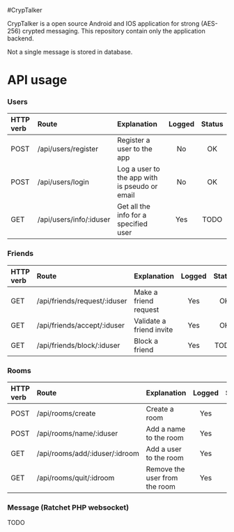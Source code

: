 #CrypTalker

CrypTalker is a open source Android and IOS application for strong (AES-256) crypted messaging. This repository contain only the application backend.

Not a single message is stored in database.

# API usage

### Users
| HTTP verb | Route                             | Explanation                                    | Logged | Status |
|:----------|:----------------------------------|:-----------------------------------------------|:------:|:------:|
| POST      | /api/users/register               | Register a user to the app                     | No     | OK     |
| POST      | /api/users/login                  | Log a user to the app with is pseudo or email  | No     | OK     |
| GET       | /api/users/info/:iduser           | Get all the info for a specified user          | Yes    | TODO   | 

### Friends
| HTTP verb | Route                             | Explanation                                    | Logged | Status |
|:----------|:----------------------------------|:-----------------------------------------------|:------:|:------:|
| GET       | /api/friends/request/:iduser      | Make a friend request                          | Yes    | OK     |
| GET       | /api/friends/accept/:iduser     | Validate a friend invite                       | Yes    | OK     |
| GET       | /api/friends/block/:iduser        | Block a friend                                 | Yes    | TODO   |

### Rooms
| HTTP verb | Route                             | Explanation                                    | Logged | Status |
|:----------|:----------------------------------|:-----------------------------------------------|:------:|:------:|
| POST      | /api/rooms/create                 | Create a room                                  | Yes    | TODO   |
| POST      | /api/rooms/name/:iduser           | Add a name to the room                         | Yes    | TODO   |
| GET       | /api/rooms/add/:iduser/:idroom    | Add a user to the room                         | Yes    | TODO   |
| GET       | /api/rooms/quit/:idroom           | Remove the user from the room                  | Yes    | TODO   |

### Message (Ratchet PHP websocket)
TODO
